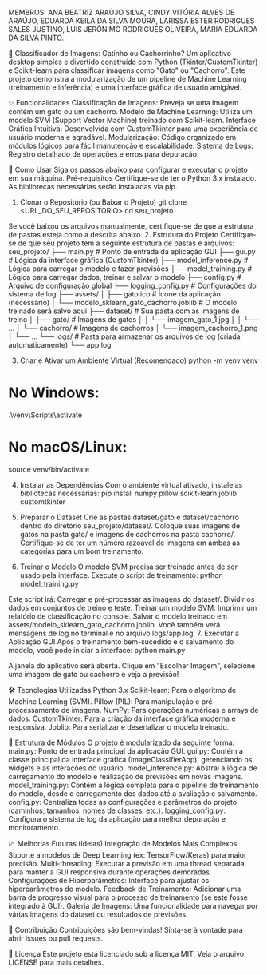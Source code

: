 MEMBROS: ANA BEATRIZ ARAÚJO SILVA, CINDY VITÓRIA ALVES DE ARAÚJO, EDUARDA KEILA DA SILVA MOURA, LARISSA ESTER RODRIGUES SALES JUSTINO, LUÍS JERÔNIMO RODRIGUES OLIVEIRA, MARIA EDUARDA DA SILVA PINTO.

🐾 Classificador de Imagens: Gatinho ou Cachorrinho?
Um aplicativo desktop simples e divertido construído com Python (Tkinter/CustomTkinter) e Scikit-learn para classificar imagens como "Gato" ou "Cachorro". Este projeto demonstra a modularização de um pipeline de Machine Learning (treinamento e inferência) e uma interface gráfica de usuário amigável.

✨ Funcionalidades
Classificação de Imagens: Preveja se uma imagem contém um gato ou um cachorro.
Modelo de Machine Learning: Utiliza um modelo SVM (Support Vector Machine) treinado com Scikit-learn.
Interface Gráfica Intuitiva: Desenvolvida com CustomTkinter para uma experiência de usuário moderna e agradável.
Modularização: Código organizado em módulos lógicos para fácil manutenção e escalabilidade.
Sistema de Logs: Registro detalhado de operações e erros para depuração.

🚀 Como Usar
Siga os passos abaixo para configurar e executar o projeto em sua máquina.
Pré-requisitos
Certifique-se de ter o Python 3.x instalado. As bibliotecas necessárias serão instaladas via pip.
1. Clonar o Repositório (ou Baixar o Projeto)
git clone <URL_DO_SEU_REPOSITORIO>
cd seu_projeto


Se você baixou os arquivos manualmente, certifique-se de que a estrutura de pastas esteja como a descrita abaixo.
2. Estrutura do Projeto
Certifique-se de que seu projeto tem a seguinte estrutura de pastas e arquivos:
seu_projeto/
├── main.py                     # Ponto de entrada da aplicação GUI
├── gui.py                      # Lógica da interface gráfica (CustomTkinter)
├── model_inference.py          # Lógica para carregar o modelo e fazer previsões
├── model_training.py           # Lógica para carregar dados, treinar e salvar o modelo
├── config.py                   # Arquivo de configuração global
├── logging_config.py           # Configurações do sistema de log
├── assets/
│   ├── gato.ico                # Ícone da aplicação (necessário)
│   └── modelo_sklearn_gato_cachorro.joblib # O modelo treinado será salvo aqui
├── dataset/                    # Sua pasta com as imagens de treino
│   ├── gato/                   # Imagens de gatos
│   │   └── imagem_gato_1.jpg
│   │   └── ...
│   └── cachorro/               # Imagens de cachorros
│       └── imagem_cachorro_1.png
│       └── ...
└── logs/                       # Pasta para armazenar os arquivos de log (criada automaticamente)
    └── app.log


3. Criar e Ativar um Ambiente Virtual (Recomendado)
python -m venv venv
# No Windows:
.\venv\Scripts\activate
# No macOS/Linux:
source venv/bin/activate


4. Instalar as Dependências
Com o ambiente virtual ativado, instale as bibliotecas necessárias:
pip install numpy pillow scikit-learn joblib customtkinter


5. Preparar o Dataset
Crie as pastas dataset/gato e dataset/cachorro dentro do diretório seu_projeto/dataset/.
Coloque suas imagens de gatos na pasta gato/ e imagens de cachorros na pasta cachorro/. Certifique-se de ter um número razoável de imagens em ambas as categorias para um bom treinamento.
6. Treinar o Modelo
O modelo SVM precisa ser treinado antes de ser usado pela interface.
Execute o script de treinamento:
python model_training.py


Este script irá:
Carregar e pré-processar as imagens do dataset/.
Dividir os dados em conjuntos de treino e teste.
Treinar um modelo SVM.
Imprimir um relatório de classificação no console.
Salvar o modelo treinado em assets/modelo_sklearn_gato_cachorro.joblib.
Você também verá mensagens de log no terminal e no arquivo logs/app.log.
7. Executar a Aplicação GUI
Após o treinamento bem-sucedido e o salvamento do modelo, você pode iniciar a interface:
python main.py


A janela do aplicativo será aberta. Clique em "Escolher Imagem", selecione uma imagem de gato ou cachorro e veja a previsão!

🛠️ Tecnologias Utilizadas
Python 3.x
Scikit-learn: Para o algoritmo de Machine Learning (SVM).
Pillow (PIL): Para manipulação e pré-processamento de imagens.
NumPy: Para operações numéricas e arrays de dados.
CustomTkinter: Para a criação da interface gráfica moderna e responsiva.
Joblib: Para serializar e deserializar o modelo treinado.

📁 Estrutura de Módulos
O projeto é modularizado da seguinte forma:
main.py: Ponto de entrada principal da aplicação GUI.
gui.py: Contém a classe principal da interface gráfica (ImageClassifierApp), gerenciando os widgets e as interações do usuário.
model_inference.py: Abstrai a lógica de carregamento do modelo e realização de previsões em novas imagens.
model_training.py: Contém a lógica completa para o pipeline de treinamento do modelo, desde o carregamento dos dados até a avaliação e salvamento.
config.py: Centraliza todas as configurações e parâmetros do projeto (caminhos, tamanhos, nomes de classes, etc.).
logging_config.py: Configura o sistema de log da aplicação para melhor depuração e monitoramento.

📈 Melhorias Futuras (Ideias)
Integração de Modelos Mais Complexos: Suporte a modelos de Deep Learning (ex: TensorFlow/Keras) para maior precisão.
Multi-threading: Executar a previsão em uma thread separada para manter a GUI responsiva durante operações demoradas.
Configurações de Hiperparâmetros: Interface para ajustar os hiperparâmetros do modelo.
Feedback de Treinamento: Adicionar uma barra de progresso visual para o processo de treinamento (se este fosse integrado à GUI).
Galeria de Imagens: Uma funcionalidade para navegar por várias imagens do dataset ou resultados de previsões.

🤝 Contribuição
Contribuições são bem-vindas! Sinta-se à vontade para abrir issues ou pull requests.

📄 Licença
Este projeto está licenciado sob a licença MIT. Veja o arquivo LICENSE para mais detalhes.
